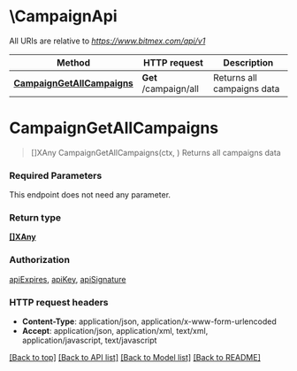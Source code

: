 # \CampaignApi

All URIs are relative to *https://www.bitmex.com/api/v1*

Method | HTTP request | Description
------------- | ------------- | -------------
[**CampaignGetAllCampaigns**](CampaignApi.md#CampaignGetAllCampaigns) | **Get** /campaign/all | Returns all campaigns data


# **CampaignGetAllCampaigns**
> []XAny CampaignGetAllCampaigns(ctx, )
Returns all campaigns data

### Required Parameters
This endpoint does not need any parameter.

### Return type

[**[]XAny**](x-any.md)

### Authorization

[apiExpires](../README.md#apiExpires), [apiKey](../README.md#apiKey), [apiSignature](../README.md#apiSignature)

### HTTP request headers

 - **Content-Type**: application/json, application/x-www-form-urlencoded
 - **Accept**: application/json, application/xml, text/xml, application/javascript, text/javascript

[[Back to top]](#) [[Back to API list]](../README.md#documentation-for-api-endpoints) [[Back to Model list]](../README.md#documentation-for-models) [[Back to README]](../README.md)

